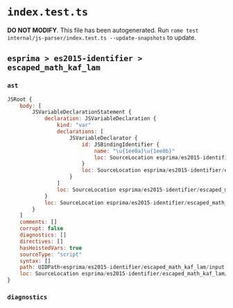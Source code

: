 # `index.test.ts`

**DO NOT MODIFY**. This file has been autogenerated. Run `rome test internal/js-parser/index.test.ts --update-snapshots` to update.

## `esprima > es2015-identifier > escaped_math_kaf_lam`

### `ast`

```javascript
JSRoot {
	body: [
		JSVariableDeclarationStatement {
			declaration: JSVariableDeclaration {
				kind: "var"
				declarations: [
					JSVariableDeclarator {
						id: JSBindingIdentifier {
							name: "\u{1ee0a}\u{1ee0b}"
							loc: SourceLocation esprima/es2015-identifier/escaped_math_kaf_lam/input.js 1:4-1:22 (\u{1ee0a}\u{1ee0b})
						}
						loc: SourceLocation esprima/es2015-identifier/escaped_math_kaf_lam/input.js 1:4-1:22
					}
				]
				loc: SourceLocation esprima/es2015-identifier/escaped_math_kaf_lam/input.js 1:0-1:22
			}
			loc: SourceLocation esprima/es2015-identifier/escaped_math_kaf_lam/input.js 1:0-1:22
		}
	]
	comments: []
	corrupt: false
	diagnostics: []
	directives: []
	hasHoistedVars: true
	sourceType: "script"
	syntax: []
	path: UIDPath<esprima/es2015-identifier/escaped_math_kaf_lam/input.js>
	loc: SourceLocation esprima/es2015-identifier/escaped_math_kaf_lam/input.js 1:0-2:0
}
```

### `diagnostics`

```

```

